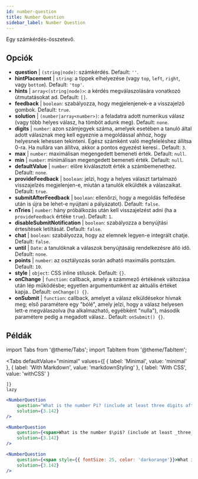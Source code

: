 ```yaml
---
id: number-question 
title: Number Question
sidebar_label: Number Question
---
```


Egy számkérdés-összetevő.

## Opciók

* __question__ | `(string|node)`: számkérdés. Default: `''`.
* __hintPlacement__ | `string`: a tippek elhelyezése (vagy `top`, `left`, `right`, vagy `bottom`). Default: `'top'`.
* __hints__ | `array<(string|node)>`: a kérdés megválaszolására vonatkozó útmutatásokat ad. Default: `[]`.
* __feedback__ | `boolean`: szabályozza, hogy megjelenjenek-e a visszajelző gombok. Default: `true`.
* __solution__ | `(number|array<number>)`: a feladatra adott numerikus válasz (vagy több helyes válasz, ha tömböt adunk meg). Default: `none`.
* __digits__ | `number`: azon számjegyek száma, amelyek esetében a tanuló által adott válasznak meg kell egyeznie a megoldással ahhoz, hogy helyesnek lehessen tekinteni. Egész számként való megfeleléshez állítsa 0-ra. Ha nullára van állítva, akkor a pontos egyezést keresi.. Default: `3`.
* __max__ | `number`: maximálisan megengedett bemeneti érték. Default: `null`.
* __min__ | `number`: minimálisan megengedett bemeneti érték. Default: `null`.
* __defaultValue__ | `number`: előre kiválasztott érték a számbemenethez. Default: `none`.
* __provideFeedback__ | `boolean`: jelzi, hogy a helyes választ tartalmazó visszajelzés megjelenjen-e, miután a tanulók elküldték a válaszaikat. Default: `true`.
* __submitAfterFeedback__ | `boolean`: ellenőrzi, hogy a megoldás felfedése után is újra be lehet-e nyújtani a pályázatot). Default: `false`.
* __nTries__ | `number`: hány próbálkozás után kell visszajelzést adni (ha a `provideFeedback` értéke `true`). Default: `1`.
* __disableSubmitNotification__ | `boolean`: szabályozza a benyújtási értesítések letiltását. Default: `false`.
* __chat__ | `boolean`: szabályozza, hogy az elemnek legyen-e integrált chatje. Default: `false`.
* __until__ | `Date`: a tanulóknak a válaszok benyújtásáig rendelkezésre álló idő. Default: `none`.
* __points__ | `number`: az osztályozás során adható maximális pontszám. Default: `10`.
* __style__ | `object`: CSS inline stílusok. Default: `{}`.
* __onChange__ | `function`: callback, amely a számmező értékének változása után lép működésbe; egyetlen argumentumként az aktuális értéket kapja.. Default: `onChange() {}`.
* __onSubmit__ | `function`: callback, amelyet a válasz elküldésekor hívnak meg; első paramétere egy "bólé", amely jelzi, hogy a válasz helyesen lett-e megválaszolva (ha alkalmazható, egyébként "nulla"), második paramétere pedig a megadott válasz.. Default: `onSubmit() {}`.


## Példák

import Tabs from '@theme/Tabs';
import TabItem from '@theme/TabItem';

<Tabs
    defaultValue="minimal"
    values={[
        { label: 'Minimal', value: 'minimal' },
        { label: 'With Markdown', value: 'markdownStyling' },
        { label: 'With CSS', value: 'withCSS' }
        
    ]}
    lazy
>

<TabItem value="minimal">

```jsx live
<NumberQuestion
    question="What is the number Pi? (include at least three digits after the decimal point)"
    solution={3.142}
/>
```
</TabItem>

<TabItem value="markdownStyling">

```jsx live
<NumberQuestion
    question={<span>What is the number $\pi$? (include at least _three_ digits after the decimal point)</span>}
    solution={3.142}
/>
```
</TabItem>

<TabItem value="withCSS">

```jsx live
<NumberQuestion
    question={<span style={{ fontSize: 25, color: 'darkorange'}}>What is the number PI - three digits after the period</span>}
    solution={3.142}
/>
```
</TabItem>

</Tabs>
